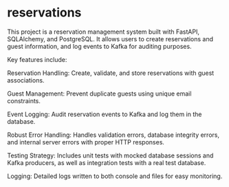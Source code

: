 # reservations

This project is a reservation management system built with FastAPI, SQLAlchemy, and PostgreSQL. It allows users to create reservations and guest information, and log events to Kafka for auditing purposes.

Key features include:

Reservation Handling: Create, validate, and store reservations with guest associations.

Guest Management: Prevent duplicate guests using unique email constraints.

Event Logging: Audit reservation events to Kafka and log them in the database.

Robust Error Handling: Handles validation errors, database integrity errors, and internal server errors with proper HTTP responses.

Testing Strategy: Includes unit tests with mocked database sessions and Kafka producers, as well as integration tests with a real test database.

Logging: Detailed logs written to both console and files for easy monitoring.